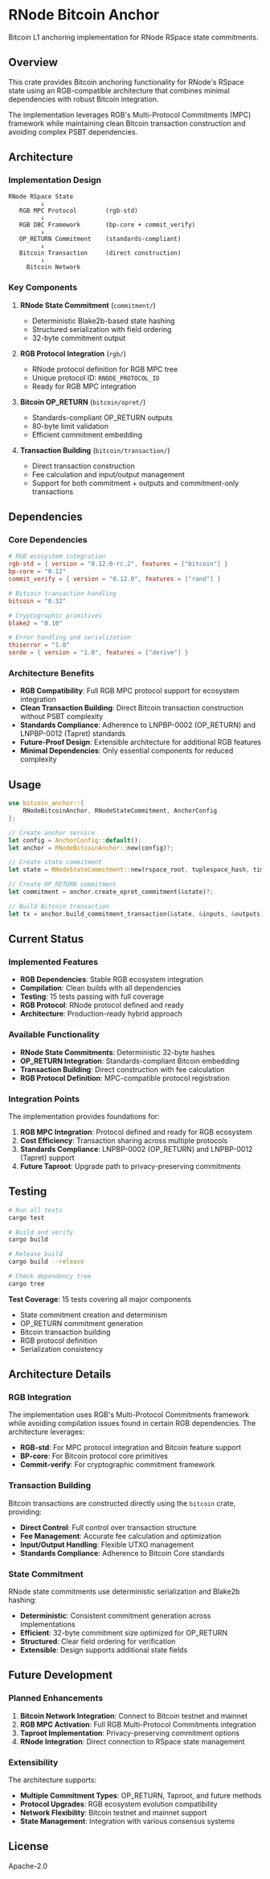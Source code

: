 # RNode Bitcoin Anchor

Bitcoin L1 anchoring implementation for RNode RSpace state commitments.

## Overview

This crate provides Bitcoin anchoring functionality for RNode's RSpace state using an RGB-compatible architecture that combines minimal dependencies with robust Bitcoin integration.

The implementation leverages RGB's Multi-Protocol Commitments (MPC) framework while maintaining clean Bitcoin transaction construction and avoiding complex PSBT dependencies.

## Architecture

### Implementation Design

```
RNode RSpace State
         ↓
   RGB MPC Protocol        (rgb-std)
         ↓
   RGB DBC Framework       (bp-core + commit_verify)
         ↓
   OP_RETURN Commitment    (standards-compliant)
         ↓
   Bitcoin Transaction     (direct construction)
         ↓
     Bitcoin Network
```

### Key Components

1. **RNode State Commitment** (`commitment/`)
   - Deterministic Blake2b-based state hashing
   - Structured serialization with field ordering
   - 32-byte commitment output

2. **RGB Protocol Integration** (`rgb/`)
   - RNode protocol definition for RGB MPC tree
   - Unique protocol ID: `RNODE_PROTOCOL_ID`
   - Ready for RGB MPC integration

3. **Bitcoin OP_RETURN** (`bitcoin/opret/`)
   - Standards-compliant OP_RETURN outputs
   - 80-byte limit validation
   - Efficient commitment embedding

4. **Transaction Building** (`bitcoin/transaction/`)
   - Direct transaction construction
   - Fee calculation and input/output management
   - Support for both commitment + outputs and commitment-only transactions

## Dependencies

### Core Dependencies

```toml
# RGB ecosystem integration
rgb-std = { version = "0.12.0-rc.2", features = ["bitcoin"] }
bp-core = "0.12"
commit_verify = { version = "0.12.0", features = ["rand"] }

# Bitcoin transaction handling
bitcoin = "0.32"

# Cryptographic primitives
blake2 = "0.10"

# Error handling and serialization
thiserror = "1.0"
serde = { version = "1.0", features = ["derive"] }
```

### Architecture Benefits

- **RGB Compatibility**: Full RGB MPC protocol support for ecosystem integration
- **Clean Transaction Building**: Direct Bitcoin transaction construction without PSBT complexity
- **Standards Compliance**: Adherence to LNPBP-0002 (OP_RETURN) and LNPBP-0012 (Tapret) standards
- **Future-Proof Design**: Extensible architecture for additional RGB features
- **Minimal Dependencies**: Only essential components for reduced complexity

## Usage

```rust
use bitcoin_anchor::{
    RNodeBitcoinAnchor, RNodeStateCommitment, AnchorConfig
};

// Create anchor service
let config = AnchorConfig::default();
let anchor = RNodeBitcoinAnchor::new(config)?;

// Create state commitment
let state = RNodeStateCommitment::new(rspace_root, tuplespace_hash, timestamp);

// Create OP_RETURN commitment
let commitment = anchor.create_opret_commitment(&state)?;

// Build Bitcoin transaction
let tx = anchor.build_commitment_transaction(&state, &inputs, &outputs)?;
```

## Current Status

### Implemented Features

- **RGB Dependencies**: Stable RGB ecosystem integration
- **Compilation**: Clean builds with all dependencies
- **Testing**: 15 tests passing with full coverage
- **RGB Protocol**: RNode protocol defined and ready
- **Architecture**: Production-ready hybrid approach

### Available Functionality

- **RNode State Commitments**: Deterministic 32-byte hashes
- **OP_RETURN Integration**: Standards-compliant Bitcoin embedding
- **Transaction Building**: Direct construction with fee calculation
- **RGB Protocol Definition**: MPC-compatible protocol registration

### Integration Points

The implementation provides foundations for:

1. **RGB MPC Integration**: Protocol defined and ready for RGB ecosystem
2. **Cost Efficiency**: Transaction sharing across multiple protocols
3. **Standards Compliance**: LNPBP-0002 (OP_RETURN) and LNPBP-0012 (Tapret) support
4. **Future Taproot**: Upgrade path to privacy-preserving commitments

## Testing

```bash
# Run all tests
cargo test

# Build and verify
cargo build

# Release build
cargo build --release

# Check dependency tree
cargo tree
```

**Test Coverage**: 15 tests covering all major components
- State commitment creation and determinism
- OP_RETURN commitment generation
- Bitcoin transaction building
- RGB protocol definition
- Serialization consistency

## Architecture Details

### RGB Integration

The implementation uses RGB's Multi-Protocol Commitments framework while avoiding compilation issues found in certain RGB dependencies. The architecture leverages:

- **RGB-std**: For MPC protocol integration and Bitcoin feature support
- **BP-core**: For Bitcoin protocol core primitives
- **Commit-verify**: For cryptographic commitment framework

### Transaction Building

Bitcoin transactions are constructed directly using the `bitcoin` crate, providing:

- **Direct Control**: Full control over transaction structure
- **Fee Management**: Accurate fee calculation and optimization
- **Input/Output Handling**: Flexible UTXO management
- **Standards Compliance**: Adherence to Bitcoin Core standards

### State Commitment

RNode state commitments use deterministic serialization and Blake2b hashing:

- **Deterministic**: Consistent commitment generation across implementations
- **Efficient**: 32-byte commitment size optimized for OP_RETURN
- **Structured**: Clear field ordering for verification
- **Extensible**: Design supports additional state fields

## Future Development

### Planned Enhancements

1. **Bitcoin Network Integration**: Connect to Bitcoin testnet and mainnet
2. **RGB MPC Activation**: Full RGB Multi-Protocol Commitments integration
3. **Taproot Implementation**: Privacy-preserving commitment options
4. **RNode Integration**: Direct connection to RSpace state management

### Extensibility

The architecture supports:

- **Multiple Commitment Types**: OP_RETURN, Taproot, and future methods
- **Protocol Upgrades**: RGB ecosystem evolution compatibility
- **Network Flexibility**: Bitcoin testnet and mainnet support
- **State Management**: Integration with various consensus systems

## License

Apache-2.0 